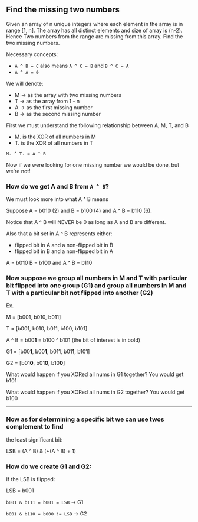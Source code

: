 ## Find the missing two numbers

Given an array of n unique integers where each element in the array is
in range [1, n]. The array has all distinct elements and size of array
is (n-2). Hence Two numbers from the range are missing from this array.
Find the two missing numbers.

Necessary concepts:
* ```A ^ B = C``` also means ```A ^ C = B``` and ```B ^ C = A```
* ```A ^ A = 0```

We will denote:
* M -> as the array with two missing numbers
* T -> as the array from 1 - n
* A -> as the first missing number
* B -> as the second missing number

First we must understand the following relationship between A, M, T, and B
* M. is the XOR of all numbers in M
* T. is the XOR of all numbers in T

```M. ^ T. = A ^ B```

Now if we were looking for one missing number we would be done, but we're not!

### How do we get A and B from ```A ^ B```?
We must look more into what A ^ B means

Suppose A = b010 (2) and B = b100 (4) and A ^ B = b110 (6).

Notice that A ^ B will NEVER be 0 as long as A and B are different.

Also that a bit set in A ^ B represents either:
- flipped bit in A and a non-flipped bit in B 
- flipped bit in B and a non-flipped bit in A

A = b0**1**0 B = b1**0**0 and A ^ B = b1**1**0

### Now suppose we group all numbers in M and T with particular bit flipped into one group (G1) and group all numbers in M and T with a particular bit not flipped into another (G2)

Ex. 

M = [b001, b010, b011]

T = [b001, b010, b011, b100, b101]

A ^ B = b00**1** = b100 ^ b101 (the bit of interest is in bold)

G1 = [b00**1**, b00**1**, b01**1**, b01**1**, b10**1**] 

G2 = [b01**0**, b01**0**, b10**0**]

What would happen if you XORed all nums in G1 together? You would get b101

What would happen if you XORed all nums in G2 together? You would get b100

---

### Now as for determining a specific bit we can use twos complement to find 
the least significant bit:

LSB = (A ^ B) & (~(A ^ B) + 1)

### How do we create G1 and G2:

If the LSB is flipped:

LSB = b001

```b001 & b111 = b001 = LSB``` -> G1

```b001 & b110 = b000 != LSB``` -> G2




    











